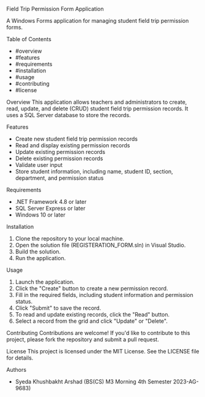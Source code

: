 Field Trip Permission Form Application

A Windows Forms application for managing student field trip permission forms.

Table of Contents
- #overview
- #features
- #requirements
- #installation
- #usage
- #contributing
- #license

Overview
This application allows teachers and administrators to create, read, update, and delete (CRUD) student field trip permission records. It uses a SQL Server database to store the records.

Features
- Create new student field trip permission records
- Read and display existing permission records
- Update existing permission records
- Delete existing permission records
- Validate user input
- Store student information, including name, student ID, section, department, and permission status

Requirements
- .NET Framework 4.8 or later
- SQL Server Express or later
- Windows 10 or later

Installation
1. Clone the repository to your local machine.
2. Open the solution file (REGISTERATION_FORM.sln) in Visual Studio.
3. Build the solution.
4. Run the application.

Usage
1. Launch the application.
2. Click the "Create" button to create a new permission record.
3. Fill in the required fields, including student information and permission status.
4. Click "Submit" to save the record.
5. To read and update existing records, click the "Read" button.
6. Select a record from the grid and click "Update" or "Delete".

Contributing
Contributions are welcome! If you'd like to contribute to this project, please fork the repository and submit a pull request.

License
This project is licensed under the MIT License. See the LICENSE file for details.

Authors
- Syeda Khushbakht Arshad (BS(CS) M3 Morning 4th Semester 2023-AG-9683)
